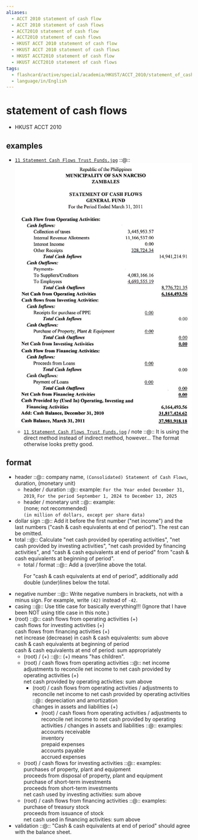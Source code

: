 ```yaml
---
aliases:
  - ACCT 2010 statement of cash flow
  - ACCT 2010 statement of cash flows
  - ACCT2010 statement of cash flow
  - ACCT2010 statement of cash flows
  - HKUST ACCT 2010 statement of cash flow
  - HKUST ACCT 2010 statement of cash flows
  - HKUST ACCT2010 statement of cash flow
  - HKUST ACCT2010 statement of cash flows
tags:
  - flashcard/active/special/academia/HKUST/ACCT_2010/statement_of_cash_flow
  - language/in/English
---
```


# statement of cash flows

- HKUST ACCT 2010

## examples

- [`11 Statement Cash Flows Trust Funds.jpg`](../../../../archives/Wikimedia%20Commons/11%20Statement%20Cash%20Flows%20Trust%20Funds.jpg) ::@:: ![`11 Statement Cash Flows Trust Funds.jpg`](../../../../archives/Wikimedia%20Commons/11%20Statement%20Cash%20Flows%20Trust%20Funds.jpg) <!--SR:!2025-12-08,234,270!2025-07-03,138,290-->
  - [`11 Statement Cash Flows Trust Funds.jpg`](../../../../archives/Wikimedia%20Commons/11%20Statement%20Cash%20Flows%20Trust%20Funds.jpg) / note ::@:: It is using the direct method instead of indirect method, however... The format otherwise looks pretty good. <!--SR:!2025-08-23,179,310!2025-12-06,276,330-->

## format

- header ::@:: company name, `(Consolidated) Statement of Cash Flows`, duration, (monetary unit) <!--SR:!2025-12-02,276,330!2025-09-01,187,310-->
  - header / duration ::@:: example: `For the Year ended December 31, 2019`, `For the period September 1, 2024 to December 13, 2025` <!--SR:!2025-08-24,182,310!2025-08-19,186,310-->
  - header / monetary unit ::@:: example: <br/> (none; not recommended) <br/> `(in million of dollars, except per share data)` <!--SR:!2025-11-03,253,330!2025-11-18,264,330-->
- dollar sign ::@:: Add it before the first number ("net income") and the last numbers ("cash & cash equivalents at end of period"). The rest can be omitted. <!--SR:!2025-07-04,139,290!2025-07-19,163,310-->
- total ::@:: Calculate "net cash provided by operating activities", "net cash provided by investing activities", "net cash provided by financing activities", and "cash & cash equivalents at end of period" from "cash & cash equivalents at beginning of period". <!--SR:!2025-06-27,135,290!2025-08-15,184,310-->
  - total / format ::@:: Add a (over)line above the total. <p> For "cash & cash equivalents at end of period", additionally add double (under)lines below the total. <!--SR:!2025-08-23,181,310!2025-11-06,255,330-->
- negative number ::@:: Write negative numbers in brackets, not with a minus sign. For example, write `(42)` instead of `-42`. <!--SR:!2025-10-26,245,330!2025-12-11,281,330-->
- casing ::@:: Use title case for basically everything!!! (Ignore that I have been NOT using title case in this note.) <!--SR:!2025-10-27,246,330!2025-08-20,178,310-->
- (root) ::@:: cash flows from operating activities (+) <br/> cash flows for investing activities (+) <br/> cash flows from financing activities (+) <br/> net increase (decrease) in cash & cash equivalents: sum above <br/> cash & cash equivalents at beginning of period <br/> cash & cash equivalents at end of period: sum appropriately <!--SR:!2026-02-09,304,290!2025-08-09,147,250-->
  - (root) / (+) ::@:: (+) means "has children". <!--SR:!2025-12-12,282,330!2025-11-02,252,330-->
  - (root) / cash flows from operating activities ::@:: net income <br/> adjustments to reconcile net income to net cash provided by operating activities (+) <br/> net cash provided by operating activities: sum above <!--SR:!2025-10-21,217,270!2026-04-23,326,290-->
    - (root) / cash flows from operating activities / adjustments to reconcile net income to net cash provided by operating activities ::@:: depreciation and amortization <br/> changes in assets and liabilities (+) <!--SR:!2025-09-16,195,310!2025-08-16,152,250-->
      - (root) / cash flows from operating activities / adjustments to reconcile net income to net cash provided by operating activities / changes in assets and liabilities ::@:: examples: <br/> accounts receivable <br/> inventory <br/> prepaid expenses <br/> accounts payable <br/> accrued expenses <!--SR:!2025-10-21,200,270!2025-09-19,198,310-->
  - (root) / cash flows for investing activities ::@:: examples: <br/> purchases of property, plant and equipment <br/> proceeds from disposal of property, plant and equipment <br/> purchase of short-term investments <br/> proceeds from short-term investments <br/> net cash used by investing activities: sum above <!--SR:!2025-08-21,156,250!2025-08-16,152,250-->
  - (root) / cash flows from financing activities ::@:: examples: <br/> purchase of treasury stock <br/> proceeds from issuance of stock <br/> net cash used in financing activities: sum above <!--SR:!2026-07-30,424,310!2026-01-01,274,290-->
- validation ::@:: "Cash & cash equivalents at end of period" should agree with the balance sheet. <!--SR:!2025-08-16,185,310!2025-12-12,282,330-->
